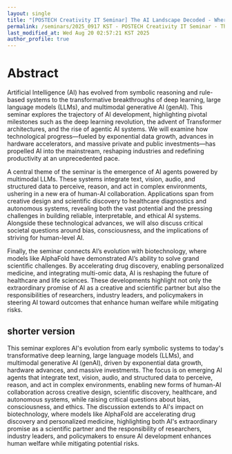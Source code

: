 ```yaml
---
layout: single
title: "[POSTECH Creativity IT Seminar] The AI Landscape Decoded - Where We Are, Where We're Going"
permalink: /seminars/2025_0917 KST - POSTECH Creativity IT Seminar - The AI Landscape Decoded - Where We Are, Where We're Going/abstract
last_modified_at: Wed Aug 20 02:57:21 KST 2025
author_profile: true
---
```


# Abstract

Artificial Intelligence (AI) has evolved from symbolic reasoning and rule-based systems to the transformative breakthroughs of deep learning, large language models (LLMs), and multimodal generative AI (genAI). This seminar explores the trajectory of AI development, highlighting pivotal milestones such as the deep learning revolution, the advent of Transformer architectures, and the rise of agentic AI systems. We will examine how technological progress—fueled by exponential data growth, advances in hardware accelerators, and massive private and public investments—has propelled AI into the mainstream, reshaping industries and redefining productivity at an unprecedented pace.

A central theme of the seminar is the emergence of AI agents powered by multimodal LLMs. These systems integrate text, vision, audio, and structured data to perceive, reason, and act in complex environments, ushering in a new era of human-AI collaboration. Applications span from creative design and scientific discovery to healthcare diagnostics and autonomous systems, revealing both the vast potential and the pressing challenges in building reliable, interpretable, and ethical AI systems. Alongside these technological advances, we will also discuss critical societal questions around bias, consciousness, and the implications of striving for human-level AI.

Finally, the seminar connects AI’s evolution with biotechnology, where models like AlphaFold have demonstrated AI’s ability to solve grand scientific challenges. By accelerating drug discovery, enabling personalized medicine, and integrating multi-omic data, AI is reshaping the future of healthcare and life sciences. These developments highlight not only the extraordinary promise of AI as a creative and scientific partner but also the responsibilities of researchers, industry leaders, and policymakers in steering AI toward outcomes that enhance human welfare while mitigating risks.

## shorter version

This seminar explores AI's evolution from early symbolic systems to today's transformative deep learning, large language models (LLMs), and multimodal generative AI (genAI), driven by exponential data growth, hardware advances, and massive investments. The focus is on emerging AI agents that integrate text, vision, audio, and structured data to perceive, reason, and act in complex environments, enabling new forms of human-AI collaboration across creative design, scientific discovery, healthcare, and autonomous systems, while raising critical questions about bias, consciousness, and ethics. The discussion extends to AI's impact on biotechnology, where models like AlphaFold are accelerating drug discovery and personalized medicine, highlighting both AI's extraordinary promise as a scientific partner and the responsibility of researchers, industry leaders, and policymakers to ensure AI development enhances human welfare while mitigating potential risks.
